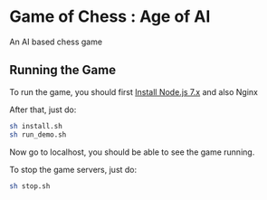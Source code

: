 Game of Chess : Age of AI
============================
An AI based chess game


## Running the Game
To run the game, you should first [Install Node.js 7.x](https://nodejs.org/en/)
and also Nginx

After that, just do:

```sh
sh install.sh
sh run_demo.sh
```
Now go to localhost, you should be able to see the game running.

To stop the game servers, just do:
```sh
sh stop.sh
```
